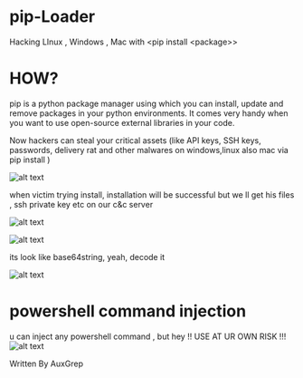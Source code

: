# pip-Loader
Hacking LInux , Windows , Mac with &lt;pip install &lt;package>>

# HOW?
pip is a python package manager using which you can install, update and remove packages in your python environments. It comes very handy when you want to use open-source external libraries in your code.

Now hackers can steal your critical assets (like API keys, SSH keys, passwords, delivery rat and other malwares on windows,linux also mac via pip install <package>)

![alt text](https://cdn.discordapp.com/attachments/951192813477965856/996830602798047393/Shot_0014.png)

when victim trying install, installation will be successful but we ll get his files , ssh private key etc on our c&c server 

![alt text](https://cdn.discordapp.com/attachments/951192813477965856/996830864275144764/Shot_0015.png)

![alt text](https://cdn.discordapp.com/attachments/951192813477965856/996831127467729087/Shot_0020.png)

its look like base64string, yeah, decode it 

![alt text](https://cdn.discordapp.com/attachments/951192813477965856/996831333466779718/Shot_0018.png)

# powershell command injection

u can inject any powershell command , but hey !! USE AT UR OWN RISK !!!
![alt text](https://cdn.discordapp.com/attachments/951192813477965856/996831543991480480/Shot_0019.png)

Written By AuxGrep



